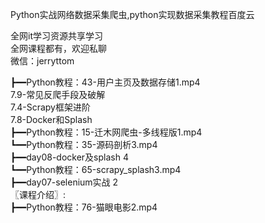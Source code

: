 Python实战网络数据采集爬虫,python实现数据采集教程百度云

全网it学习资源共享学习<br>全网课程都有，欢迎私聊<br>微信：jerryttom<br>

┣━━Python教程：43-用户主页及数据存储1.mp4<br> 7.9-常见反爬手段及破解<br> 7.4-Scrapy框架进阶<br> 7.8-Docker和Splash<br> ┣━━Python教程：15-迁木网爬虫-多线程版1.mp4<br> ┗━━Python教程：35-源码剖析3.mp4<br> ┣━━day08-docker及splash 4<br> ┗━━Python教程：65-scrapy_splash3.mp4<br> ┣━━day07-selenium实战 2<br> 〖课程介绍〗:<br> ┣━━Python教程：76-猫眼电影2.mp4
